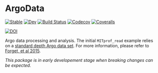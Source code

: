 # ArgoData

[![Stable](https://img.shields.io/badge/docs-stable-blue.svg)](https://gaelforget.github.io/ArgoData.jl/stable)
[![Dev](https://img.shields.io/badge/docs-dev-blue.svg)](https://gaelforget.github.io/ArgoData.jl/dev)
[![Build Status](https://travis-ci.org/gaelforget/ArgoData.jl.svg?branch=master)](https://travis-ci.org/gaelforget/ArgoData.jl)
[![Codecov](https://codecov.io/gh/gaelforget/ArgoData.jl/branch/master/graph/badge.svg)](https://codecov.io/gh/gaelforget/ArgoData.jl)
[![Coveralls](https://coveralls.io/repos/github/gaelforget/ArgoData.jl/badge.svg?branch=master)](https://coveralls.io/github/gaelforget/ArgoData.jl?branch=master)

[![DOI](https://zenodo.org/badge/237021498.svg)](https://zenodo.org/badge/latestdoi/237021498)

Argo data processing and analysis. The initial `MITprof_read` example relies on a [standard depth Argo data set](https://doi.org/10.7910/DVN/EE3C40). For more information, please refer to [Forget, et al 2015](http://dx.doi.org/10.5194/gmd-8-3071-2015).

_This package is in early developement stage when breaking changes can be expected._